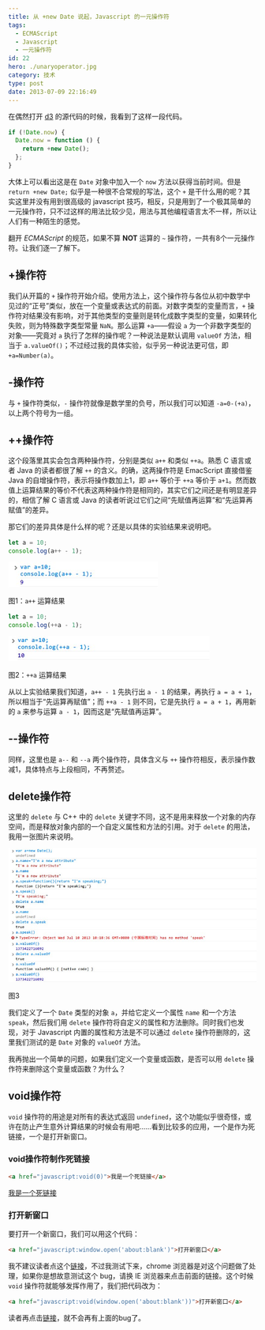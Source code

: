 ```yaml
---
title: 从 +new Date 说起，Javascript 的一元操作符
tags:
  - ECMAScript
  - Javascript
  - 一元操作符
id: 22
hero: ./unaryoperator.jpg
category: 技术
type: post
date: 2013-07-09 22:16:49
---
```


在偶然打开 [d3](http://d3js.org) 的源代码的时候，我看到了这样一段代码。

```js
if (!Date.now) {
  Date.now = function () {
    return +new Date();
  };
}
```

大体上可以看出这是在 `Date` 对象中加入一个 `now` 方法以获得当前时间。但是 `return +new Date;` 似乎是一种很不合常规的写法，这个 `+` 是干什么用的呢？其实这里并没有用到很高级的 javascript 技巧，相反，只是用到了一个极其简单的一元操作符，只不过这样的用法比较少见，用法与其他编程语言太不一样，所以让人们有一种陌生的感觉。

翻开 _ECMAScript_ 的规范，如果不算 **NOT** 运算的 `~` 操作符，一共有8个一元操作符。让我们逐一了解下。

## +操作符

我们从开篇的 `+` 操作符开始介绍。使用方法上，这个操作符与各位从初中数学中见过的“正号”类似，放在一个变量或表达式的前面。对数字类型的变量而言，`+` 操作符对结果没有影响，对于其他类型的变量则是转化成数字类型的变量，如果转化失败，则为特殊数字类型常量 `NaN`。那么运算 `+a`——假设 `a` 为一个非数字类型的对象——究竟对 `a` 执行了怎样的操作呢？一种说法是默认调用 `valueOf` 方法，相当于 `a.valueOf()`；不过经过我的具体实验，似乎另一种说法更可信，即 `+a=Number(a)`。

## -操作符

与 `+` 操作符类似，`-` 操作符就像是数学里的负号，所以我们可以知道 `-a=0-(+a)`，以上两个符号为一组。

## ++操作符

这个段落里其实会包含两种操作符，分别是类似 `a++` 和类似 `++a`。熟悉 C 语言或者 Java 的读者都很了解 `++` 的含义。的确，这两操作符是 EmacScript 直接借鉴 Java 的自增操作符，表示将操作数加上1，即 `a++` 等价于 `++a` 等价于 `a+1`。然而数值上运算结果的等价不代表这两种操作符是相同的，其实它们之间还是有明显差异的，相信了解 C 语言或 Java 的读者听说过它们之间“先赋值再运算”和“先运算再赋值”的差异。

那它们的差异具体是什么样的呢？还是以具体的实验结果来说明吧。

```js
let a = 10;
console.log(a++ - 1);
```

![](./unaryoperator/result1.jpg)

<p class="captain">图1：<code>a++</code> 运算结果</p>

```js
let a = 10;
console.log(++a - 1);
```

![](./unaryoperator/result2.jpg)

<p class="captain">图2：<code>++a</code> 运算结果</p>

从以上实验结果我们知道，`a++ - 1` 先执行出 `a - 1` 的结果，再执行 `a = a + 1`，所以相当于“先运算再赋值”；而 `++a - 1` 则不同，它是先执行 `a = a + 1`，再用新的 `a` 来参与运算 `a - 1`，因而这是“先赋值再运算”。

## --操作符

同样，这里也是 `a--` 和 `--a` 两个操作符，具体含义与 `++` 操作符相反，表示操作数减1，具体特点与上段相同，不再赘述。

## delete操作符

这里的 `delete` 与 C++ 中的 `delete` 关键字不同，这不是用来释放一个对象的内存空间，而是释放对象内部的一个自定义属性和方法的引用。对于 `delete` 的用法，我用一张图片来说明。

![](./unaryoperator/result3.jpg)

<p class="captain">图3</p>

我们定义了一个 `Date` 类型的对象 `a`，并给它定义一个属性 `name` 和一个方法 `speak`，然后我们用 `delete` 操作符将自定义的属性和方法删除。同时我们也发现，对于 Javascript 内置的属性和方法是不可以通过 `delete` 操作符删除的，这里我们测试的是 `Date` 对象的 `valueOf` 方法。

我再抛出一个简单的问题，如果我们定义一个变量或函数，是否可以用 `delete` 操作符来删除这个变量或函数？为什么？

## void操作符

`void` 操作符的用途是对所有的表达式返回 `undefined`，这个功能似乎很奇怪，或许在防止产生意外计算结果的时候会有用吧……看到比较多的应用，一个是作为死链接，一个是打开新窗口。

### void操作符制作死链接

```html
<a href="javascript:void(0)">我是一个死链接</a>
```

<a href="javascript:void(0)">我是一个死链接</a>

### 打开新窗口

要打开一个新窗口，我们可以用这个代码：

```html
<a href="javascript:window.open('about:blank')">打开新窗口</a>
```

我不建议读者点这个<a href="javascript:window.open('about:blank')">链接</a>，不过我测试下来，chrome 浏览器是对这个问题做了处理，如果你是想故意测试这个 bug，请换 IE 浏览器来点击前面的链接。这个时候 `void` 操作符就能够发挥作用了，我们把代码改为：

```html
<a href="javascript:void(window.open('about:blank'))">打开新窗口</a>
```

读者再点击<a href="javascript:void(window.open('about:blank'))">链接</a>，就不会再有上面的bug了。
